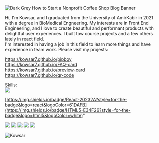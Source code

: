 ![Dark Grey How to Start a Nonprofit Coffee Shop Blog Banner](https://user-images.githubusercontent.com/112375872/190143872-3128e144-3058-429e-8f92-d7823d3a43bb.png)

Hi, I'm Kowsar, and I graduated from the University of AmirKabir in 2021 with a degree in BioMedical Engneering. My interests are in Front End Engineering, and I love to create beautiful and performant products with delightful user experiences. I built tow course projects and a few others lately in react field. <br />
I'm interested in having a job in this field to learn more things and have experience in team work. Please visit my projests:

https://kowsar7.github.io/pipboy <br />
https://kowsar7.github.io/FAQ-card <br />
https://kowsar7.github.io/preview-card <br />
https://kowsar7.github.io/qr-code <br />

Skills: <br />
<img src="https://img.shields.io/badge/React-20232A?style=for-the-badge&logo=react&logoColor=61DAFB" />

[https://img.shields.io/badge/React-20232A?style=for-the-badge&logo=react&logoColor=61DAFB](https://img.shields.io/badge/HTML5-E34F26?style=for-the-badge&logo=html5&logoColor=white)"

<img src="[https://img.shields.io/badge/React-20232A?style=for-the-badge&logo=react&logoColor=61DAFB](https://img.shields.io/badge/CSS3-1572B6?style=for-the-badge&logo=css3&logoColor=white)" />

<img src="[https://img.shields.io/badge/React-20232A?style=for-the-badge&logo=react&logoColor=61DAFB](https://img.shields.io/badge/Redux-593D88?style=for-the-badge&logo=redux&logoColor=white)" />

<img src="[https://img.shields.io/badge/React-20232A?style=for-the-badge&logo=react&logoColor=61DAFB](https://img.shields.io/badge/Bootstrap-563D7C?style=for-the-badge&logo=bootstrap&logoColor=white)" />

<img src="[https://img.shields.io/badge/React-20232A?style=for-the-badge&logo=react&logoColor=61DAFB](https://img.shields.io/badge/next.js-000000?style=for-the-badge&logo=nextdotjs&logoColor=white)" />

<img src="[https://img.shields.io/badge/React-20232A?style=for-the-badge&logo=react&logoColor=61DAFB](https://img.shields.io/badge/npm-CB3837?style=for-the-badge&logo=npm&logoColor=white)" />





![Kowsar](https://user-images.githubusercontent.com/112375872/190144301-94bd9d1d-812b-4831-bd32-8dc3de09a615.png)
